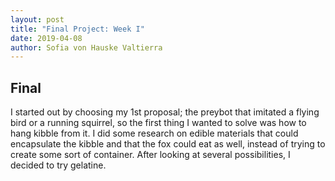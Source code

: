 ```yaml
---
layout: post
title: "Final Project: Week I"
date: 2019-04-08
author: Sofia von Hauske Valtierra
---
```



## Final

I started out by choosing my 1st proposal; the preybot that imitated a flying bird or a running squirrel, so the first thing I wanted to solve was how to hang kibble from it. I did some research on edible materials that could encapsulate the kibble and that the fox could eat as well, instead of trying to create some sort of container. After looking at several possibilities, I decided to try gelatine. 

